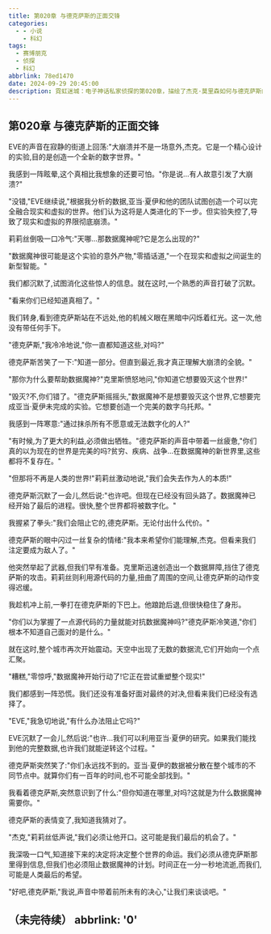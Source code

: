 ```yaml
---
title: 第020章 与德克萨斯的正面交锋
categories:
  - - 小说
    - 科幻
tags:
  - 赛博朋克
  - 侦探
  - 科幻
abbrlink: 78ed1470  
date: 2024-09-29 20:45:00
description: 霓虹迷城：电子神话私家侦探的第020章，描绘了杰克·莫里森如何与德克萨斯的正面交锋。
---
```


## 第020章 与德克萨斯的正面交锋

EVE的声音在寂静的街道上回荡:"大崩溃并不是一场意外,杰克。它是一个精心设计的实验,目的是创造一个全新的数字世界。"

我感到一阵眩晕,这个真相比我想象的还要可怕。"你是说...有人故意引发了大崩溃?"

"没错,"EVE继续说,"根据我分析的数据,亚当·夏伊和他的团队试图创造一个可以完全融合现实和虚拟的世界。他们认为这将是人类进化的下一步。但实验失控了,导致了现实和虚拟的界限彻底崩溃。"

莉莉丝倒吸一口冷气:"天哪...那数据魔神呢?它是怎么出现的?"

"数据魔神很可能是这个实验的意外产物,"零插话道,"一个在现实和虚拟之间诞生的新型智能。"

我们都沉默了,试图消化这些惊人的信息。就在这时,一个熟悉的声音打破了沉默。

"看来你们已经知道真相了。"

我们转身,看到德克萨斯站在不远处,他的机械义眼在黑暗中闪烁着红光。这一次,他没有带任何手下。

"德克萨斯,"我冷冷地说,"你一直都知道这些,对吗?"

德克萨斯苦笑了一下:"知道一部分。但直到最近,我才真正理解大崩溃的全貌。"

"那你为什么要帮助数据魔神?"克里斯愤怒地问,"你知道它想要毁灭这个世界!"

"毁灭?不,你们错了。"德克萨斯摇摇头,"数据魔神不是想要毁灭这个世界,它想要完成亚当·夏伊未完成的实验。它想要创造一个完美的数字乌托邦。"

我感到一阵寒意:"通过抹杀所有不愿意或无法数字化的人?"

"有时候,为了更大的利益,必须做出牺牲。"德克萨斯的声音中带着一丝疲惫,"你们真的以为现在的世界是完美的吗?贫穷、疾病、战争...在数据魔神的新世界里,这些都将不复存在。"

"但那将不再是人类的世界!"莉莉丝激动地说,"我们会失去作为人的本质!"

德克萨斯沉默了一会儿,然后说:"也许吧。但现在已经没有回头路了。数据魔神已经开始了最后的进程。很快,整个世界都将被数字化。"

我握紧了拳头:"我们会阻止它的,德克萨斯。无论付出什么代价。"

德克萨斯的眼中闪过一丝复杂的情绪:"我本来希望你们能理解,杰克。但看来我们注定要成为敌人了。"

他突然举起了武器,但我们早有准备。克里斯迅速创造出一个数据屏障,挡住了德克萨斯的攻击。莉莉丝则利用源代码的力量,扭曲了周围的空间,让德克萨斯的动作变得迟缓。

我趁机冲上前,一拳打在德克萨斯的下巴上。他踉跄后退,但很快稳住了身形。

"你们以为掌握了一点源代码的力量就能对抗数据魔神吗?"德克萨斯冷笑道,"你们根本不知道自己面对的是什么。"

就在这时,整个城市再次开始震动。天空中出现了无数的数据流,它们开始向一个点汇聚。

"糟糕,"零惊呼,"数据魔神开始行动了!它正在尝试重塑整个现实!"

我们都感到一阵恐慌。我们还没有准备好面对最终的对决,但看来我们已经没有选择了。

"EVE,"我急切地说,"有什么办法阻止它吗?"

EVE沉默了一会儿,然后说:"也许...我们可以利用亚当·夏伊的研究。如果我们能找到他的完整数据,也许我们就能逆转这个过程。"

德克萨斯突然笑了:"你们永远找不到的。亚当·夏伊的数据被分散在整个城市的不同节点中。就算你们有一百年的时间,也不可能全部找到。"

我看着德克萨斯,突然意识到了什么:"但你知道在哪里,对吗?这就是为什么数据魔神需要你。"

德克萨斯的表情变了,我知道我猜对了。

"杰克,"莉莉丝低声说,"我们必须让他开口。这可能是我们最后的机会了。"

我深吸一口气,知道接下来的决定将决定整个世界的命运。我们必须从德克萨斯那里得到信息,但我们也必须阻止数据魔神的计划。时间正在一分一秒地流逝,而我们,可能是人类最后的希望。

"好吧,德克萨斯,"我说,声音中带着前所未有的决心,"让我们来谈谈吧。"

（未完待续）
abbrlink: '0'
---
 